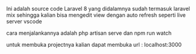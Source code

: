 Ini adalah source code Laravel 8 yang didalamnya sudah termasuk laravel mix sehingga kalian bisa mengedit view dengan auto refresh seperti live server vscode

cara menjalankannya adalah
php artisan serve dan npm run watch

untuk membuka projectnya kalian dapat membuka url : localhost:3000
